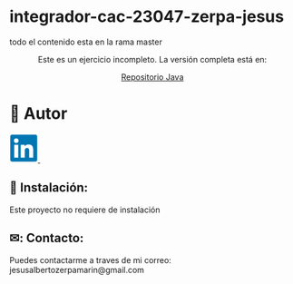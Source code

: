 # integrador-cac-23047-zerpa-jesus
todo el contenido esta en la rama master 

<div align='center'>
<p>Este es un ejercicio incompleto. La versión completa está en: </p> <a href="https://github.com/varkageo/Repositorio-de-Java.git">Repositorio Java</a>
</div>

# :notebook_with_decorative_cover: Autor
<p><a href="https://www.linkedin.com/in/jesus-alberto-zerpa-marin-818ba3198/"><img src="https://github.com/devicons/devicon/blob/master/icons/linkedin/linkedin-original.svg" alt="LindedIn" title="LinkedInd" width="50" height="50"/>&nbsp;</a></p>

## :star2: Instalación:
<p>Este proyecto no requiere de instalación</p>

## ✉: Contacto:
<p>Puedes contactarme a traves de mi correo: jesusalbertozerpamarin@gmail.com</p>


